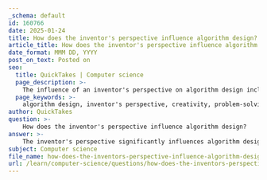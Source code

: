 ```yaml
---
_schema: default
id: 160766
date: 2025-01-24
title: How does the inventor's perspective influence algorithm design?
article_title: How does the inventor's perspective influence algorithm design?
date_format: MMM DD, YYYY
post_on_text: Posted on
seo:
  title: QuickTakes | Computer science
  page_description: >-
    The influence of an inventor's perspective on algorithm design including creativity, generalization vs specialization, bias awareness, and stakeholder engagement, emphasizing the need for equitable algorithms.
  page_keywords: >-
    algorithm design, inventor's perspective, creativity, problem-solving, generalization, specialization, bias, stakeholder consideration, Value Sensitive Algorithm Design, fairness, transparency, social influence
author: QuickTakes
question: >-
    How does the inventor's perspective influence algorithm design?
answer: >-
    The inventor's perspective significantly influences algorithm design in several ways, primarily through the lens of creativity, problem-solving, and the inherent biases that inventors may bring to their work. Here are some key aspects of how this perspective shapes algorithm design:\n\n1. **Generalization vs. Specialization**: The inventor's paradox suggests that it is often easier to find a general solution to a problem than a specific one. This can lead inventors to create algorithms that are more generalized, allowing them to address a broader range of problems with a simpler and cleaner design. For instance, successful frameworks often emerge from simple generalizations of complex problems, which can be more efficient and easier to implement than specialized solutions.\n\n2. **Intuition and Creativity**: Inventors typically rely on their intuition to conceptualize algorithms. This creative process can lead to innovative approaches that harness emerging technologies, such as quantum computing, where empirical data may be limited and counterintuitive. The ability to think outside the box can result in novel algorithms that push the boundaries of traditional problem-solving.\n\n3. **Personal Identification with Algorithms**: Inventors often have a personal stake in their creations, which can affect their perception of the algorithm's fairness and effectiveness. This identification may lead them to overlook biases or flaws in their algorithms, believing them to be superior compared to external evaluations. This phenomenon can result in a disconnect between the inventor's view and the actual performance of the algorithm.\n\n4. **Bias and Stakeholder Consideration**: The design of algorithms can be influenced by the biases of the inventors, as they may inadvertently incorporate their own values and perspectives into the algorithms. This is particularly relevant in contexts where algorithms are used for decision-making, such as hiring or healthcare. The concept of Value Sensitive Algorithm Design emphasizes the importance of incorporating stakeholder feedback and tacit knowledge early in the design process to mitigate biases and ensure that the algorithms align with diverse values and needs.\n\n5. **Social Influence and Perception**: The way algorithms are perceived by others can also shape their design. Inventors may be influenced by the opinions of colleagues, users, and the broader community, which can lead to adjustments in the algorithm to better align with societal expectations or to address concerns about fairness and transparency.\n\nIn summary, the inventor's perspective plays a crucial role in algorithm design by fostering creativity and generalization, while also introducing potential biases and influencing stakeholder engagement. Understanding these dynamics is essential for developing algorithms that are not only effective but also equitable and aligned with the values of the communities they serve.
subject: Computer science
file_name: how-does-the-inventors-perspective-influence-algorithm-design.md
url: /learn/computer-science/questions/how-does-the-inventors-perspective-influence-algorithm-design
---
```


&nbsp;